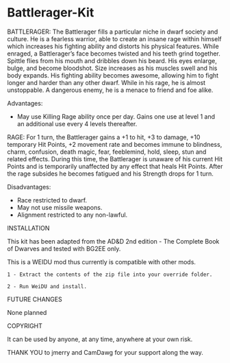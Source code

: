 # Battlerager-Kit

BATTLERAGER: The Battlerager fills a particular niche in dwarf society and culture. He is a fearless warrior, able to create an insane rage within himself which increases his fighting ability and distorts his physical features. While enraged, a Battlerager’s face becomes twisted and his teeth grind together. Spittle flies from his mouth and dribbles down his beard. His eyes enlarge, bulge, and become bloodshot. Size increases as his muscles swell and his body expands. His fighting ability becomes awesome, allowing him to fight longer and harder than any other dwarf. While in his rage, he is almost unstoppable. A dangerous enemy, he is a menace to friend and foe alike. 

Advantages:
- May use Killing Rage ability once per day. Gains one use at level 1 and an additional use every 4 levels thereafter.

RAGE: For 1 turn, the Battlerager gains a +1 to hit, +3 to damage, +10 temporary Hit Points, +2 movement rate and becomes immune to blindness, charm, confusion, death magic, fear, feeblemind, hold, sleep, stun and related effects. During this time, the Battlerager is unaware of his current Hit Points and is temporarily unaffected by any effect that heals Hit Points. After the rage subsides he becomes fatigued and his Strength drops for 1 turn.

Disadvantages:
- Race restricted to dwarf.
- May not use missile weapons.
- Alignment restricted to any non-lawful.

INSTALLATION 
                 
This kit has been adapted from the AD&D 2nd edition - The Complete Book of Dwarves and tested with BG2EE only. 

This is a WEIDU mod thus currently is compatible with other mods.

	1 - Extract the contents of the zip file into your override folder.

	2 - Run WeiDU and install.
 
FUTURE  CHANGES  

None planned

COPYRIGHT

It can be used by anyone, at any time, anywhere at your own risk.

THANK YOU to jmerry and CamDawg for your support along the way.
